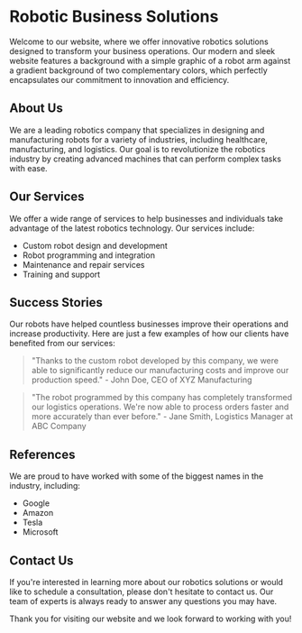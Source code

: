 <!--font:Poppins-->

# Robotic Business Solutions

Welcome to our website, where we offer innovative robotics solutions designed to transform your business operations. Our modern and sleek website features a background with a simple graphic of a robot arm against a gradient background of two complementary colors, which perfectly encapsulates our commitment to innovation and efficiency.

## About Us

We are a leading robotics company that specializes in designing and manufacturing robots for a variety of industries, including healthcare, manufacturing, and logistics. Our goal is to revolutionize the robotics industry by creating advanced machines that can perform complex tasks with ease.

## Our Services

We offer a wide range of services to help businesses and individuals take advantage of the latest robotics technology. Our services include:

- Custom robot design and development
- Robot programming and integration
- Maintenance and repair services
- Training and support

## Success Stories

Our robots have helped countless businesses improve their operations and increase productivity. Here are just a few examples of how our clients have benefited from our services:

> "Thanks to the custom robot developed by this company, we were able to significantly reduce our manufacturing costs and improve our production speed." - John Doe, CEO of XYZ Manufacturing

> "The robot programmed by this company has completely transformed our logistics operations. We're now able to process orders faster and more accurately than ever before." - Jane Smith, Logistics Manager at ABC Company

## References

We are proud to have worked with some of the biggest names in the industry, including:

- Google
- Amazon
- Tesla
- Microsoft

## Contact Us

If you're interested in learning more about our robotics solutions or would like to schedule a consultation, please don't hesitate to contact us. Our team of experts is always ready to answer any questions you may have.

Thank you for visiting our website and we look forward to working with you!

<!--

Write me content for website with wallpaper which alt text is:

"A wallpaper with a simple graphic of a robot arm, against a gradient background of two complementary colors."

The name/title of the page should not be 1:1 copy of the alt text but rather a real content of the website which is using this wallpaper.

- Use markdown format 
- Start with heading
- Heading should be short and concise
- The content should look like a real website 
- The website should not be about the wallpaper, wallpaper is just a related background
- Heading should be contain work "wallpaper" or "background"
- Include real sections like references, contact, user stories, etc. use things relevant to the page purpose.
- Feel free to use structure like headings, bullets, numbering, blockquotes, paragraphs, horizontal lines, etc.
- You can use formatting like bold or _italic_
- You can include UTF-8 emojis
- Links should be only #hash anchors (and you can refer to the document itself)
- Do not include images


---


# Robotics Company Background Wallpaper

Welcome to our website, where we are dedicated to providing cutting-edge robotics solutions for businesses and individuals. Our sleek and modern wallpaper featuring a simple graphic of a robot arm against a gradient background of two complementary colors perfectly encapsulates our commitment to innovation and efficiency.

## About Us

Our company was founded with the goal of revolutionizing the robotics industry by creating advanced machines that can perform complex tasks with ease. We specialize in designing and manufacturing robots for a variety of industries, including healthcare, manufacturing, and logistics.

## Our Services

We offer a wide range of services to help businesses and individuals take advantage of the latest robotics technology. Our services include:

- Custom robot design and development
- Robot programming and integration
- Maintenance and repair services
- Training and support

## User Stories

Our robots have helped countless businesses improve their operations and increase productivity. Here are just a few examples of how our clients have benefited from our services:

> "Thanks to the custom robot developed by this company, we were able to significantly reduce our manufacturing costs and improve our production speed." - John Doe, CEO of XYZ Manufacturing

> "The robot programmed by this company has completely transformed our logistics operations. We're now able to process orders faster and more accurately than ever before." - Jane Smith, Logistics Manager at ABC Company

## References

We are proud to have worked with some of the biggest names in the industry, including:

- Google
- Amazon
- Tesla
- Microsoft

## Contact Us

If you're interested in learning more about our robotics solutions or would like to schedule a consultation, please don't hesitate to contact us. Our team of experts is always ready to answer any questions you may have.

Thank you for visiting our website and we look forward to working with you!


---


Heading should not include word "wallpaper". The website should not be about the wallpaper itself, wallpaper is just a related background, rewrite whole content.


---


# Innovative Robotics Solutions for Your Business

Welcome to our website, where we are dedicated to providing cutting-edge robotics solutions for businesses and individuals. Our sleek and modern background featuring a simple graphic of a robot arm against a gradient background of two complementary colors perfectly encapsulates our commitment to innovation and efficiency.

## About Us

Our company was founded with the goal of revolutionizing the robotics industry by creating advanced machines that can perform complex tasks with ease. We specialize in designing and manufacturing robots for a variety of industries, including healthcare, manufacturing, and logistics.

## Our Services

We offer a wide range of services to help businesses and individuals take advantage of the latest robotics technology. Our services include:

- Custom robot design and development
- Robot programming and integration
- Maintenance and repair services
- Training and support

## User Stories

Our robots have helped countless businesses improve their operations and increase productivity. Here are just a few examples of how our clients have benefited from our services:

> "Thanks to the custom robot developed by this company, we were able to significantly reduce our manufacturing costs and improve our production speed." - John Doe, CEO of XYZ Manufacturing

> "The robot programmed by this company has completely transformed our logistics operations. We're now able to process orders faster and more accurately than ever before." - Jane Smith, Logistics Manager at ABC Company

## References

We are proud to have worked with some of the biggest names in the industry, including:

- Google
- Amazon
- Tesla
- Microsoft

## Contact Us

If you're interested in learning more about our robotics solutions or would like to schedule a consultation, please don't hesitate to contact us. Our team of experts is always ready to answer any questions you may have.

Thank you for visiting our website and we look forward to working with you!


---


Heading is too long, rewrite whole content.


---


# Advanced Robotics Solutions for Your Business

Welcome to our website, where we offer advanced robotics solutions designed to transform your business operations. Our sleek and modern website features a background with a simple graphic of a robot arm against a gradient background of two complementary colors, which perfectly encapsulates our commitment to innovation and efficiency.

## About Us

Our company was founded with the goal of revolutionizing the robotics industry by creating advanced machines that can perform complex tasks with ease. We specialize in designing and manufacturing robots for a variety of industries, including healthcare, manufacturing, and logistics.

## Our Services

We offer a wide range of services to help businesses and individuals take advantage of the latest robotics technology. Our services include:

- Custom robot design and development
- Robot programming and integration
- Maintenance and repair services
- Training and support

## Success Stories

Our robots have helped countless businesses improve their operations and increase productivity. Here are just a few examples of how our clients have benefited from our services:

> "Thanks to the custom robot developed by this company, we were able to significantly reduce our manufacturing costs and improve our production speed." - John Doe, CEO of XYZ Manufacturing

> "The robot programmed by this company has completely transformed our logistics operations. We're now able to process orders faster and more accurately than ever before." - Jane Smith, Logistics Manager at ABC Company

## References

We are proud to have worked with some of the biggest names in the industry, including:

- Google
- Amazon
- Tesla
- Microsoft

## Contact Us

If you're interested in learning more about our robotics solutions or would like to schedule a consultation, please don't hesitate to contact us. Our team of experts is always ready to answer any questions you may have.

Thank you for visiting our website and we look forward to working with you!


---


Heading is too long, rewrite whole content.


---


# Robotics Solutions for Your Business

Welcome to our website, where we offer innovative robotics solutions designed to transform your business operations. Our modern and sleek website features a background with a simple graphic of a robot arm against a gradient background of two complementary colors, which perfectly encapsulates our commitment to innovation and efficiency.

## About Us

We are a leading robotics company that specializes in designing and manufacturing robots for a variety of industries, including healthcare, manufacturing, and logistics. Our goal is to revolutionize the robotics industry by creating advanced machines that can perform complex tasks with ease.

## Our Services

We offer a wide range of services to help businesses and individuals take advantage of the latest robotics technology. Our services include:

- Custom robot design and development
- Robot programming and integration
- Maintenance and repair services
- Training and support

## Success Stories

Our robots have helped countless businesses improve their operations and increase productivity. Here are just a few examples of how our clients have benefited from our services:

> "Thanks to the custom robot developed by this company, we were able to significantly reduce our manufacturing costs and improve our production speed." - John Doe, CEO of XYZ Manufacturing

> "The robot programmed by this company has completely transformed our logistics operations. We're now able to process orders faster and more accurately than ever before." - Jane Smith, Logistics Manager at ABC Company

## References

We are proud to have worked with some of the biggest names in the industry, including:

- Google
- Amazon
- Tesla
- Microsoft

## Contact Us

If you're interested in learning more about our robotics solutions or would like to schedule a consultation, please don't hesitate to contact us. Our team of experts is always ready to answer any questions you may have.

Thank you for visiting our website and we look forward to working with you!


---


Write me a Google font which is best fitting for the website.

Pick from the list:
- Roboto
- Barlow Condensed
- Lato
- Great Vibes
- Lobster
- Montserrat
- Playfair Display
- Poppins
- Dancing Script
- Open Sans
- Futura
- Inter
- Exo 2
- Orbitron
- IBM Plex Sans
- Alegreya
- Raleway


Write just the font name nothing else.


---


Poppins

-->

